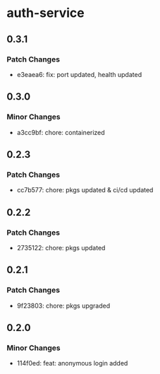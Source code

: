 # auth-service

## 0.3.1

### Patch Changes

- e3eaea6: fix: port updated, health updated

## 0.3.0

### Minor Changes

- a3cc9bf: chore: containerized

## 0.2.3

### Patch Changes

- cc7b577: chore: pkgs updated & ci/cd updated

## 0.2.2

### Patch Changes

- 2735122: chore: pkgs updated

## 0.2.1

### Patch Changes

- 9f23803: chore: pkgs upgraded

## 0.2.0

### Minor Changes

- 114f0ed: feat: anonymous login added
